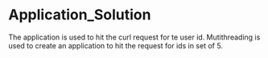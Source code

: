 # Application_Solution

The application is used to hit the curl request for te user id. Mutithreading is used to create an application to hit the request for ids in set of 5.
